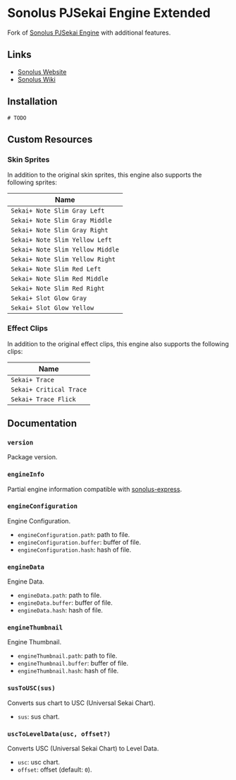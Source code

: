 # Sonolus PJSekai Engine Extended

Fork of [Sonolus PJSekai Engine](https://github.com/NonSpicyBurrito/sonolus-pjsekai-engine) with additional features.

## Links

-   [Sonolus Website](https://sonolus.com)
-   [Sonolus Wiki](https://github.com/NonSpicyBurrito/sonolus-wiki)

## Installation

```
# TODO
```

## Custom Resources

### Skin Sprites

In addition to the original skin sprites, this engine also supports the following sprites:

| Name                                     |
| ---------------------------------------- |
| `Sekai+ Note Slim Gray Left`             |
| `Sekai+ Note Slim Gray Middle`           |
| `Sekai+ Note Slim Gray Right`            |
| `Sekai+ Note Slim Yellow Left`           |
| `Sekai+ Note Slim Yellow Middle`         |
| `Sekai+ Note Slim Yellow Right`          |
| `Sekai+ Note Slim Red Left`              |
| `Sekai+ Note Slim Red Middle`            |
| `Sekai+ Note Slim Red Right`             |
| `Sekai+ Slot Glow Gray`                  |
| `Sekai+ Slot Glow Yellow`                |

### Effect Clips

In addition to the original effect clips, this engine also supports the following clips:

| Name                                     |
| ---------------------------------------- |
| `Sekai+ Trace`                           |
| `Sekai+ Critical Trace`                  |
| `Sekai+ Trace Flick`                     |

## Documentation

### `version`

Package version.

### `engineInfo`

Partial engine information compatible with [sonolus-express](https://github.com/NonSpicyBurrito/sonolus-express).

### `engineConfiguration`

Engine Configuration.

-   `engineConfiguration.path`: path to file.
-   `engineConfiguration.buffer`: buffer of file.
-   `engineConfiguration.hash`: hash of file.

### `engineData`

Engine Data.

-   `engineData.path`: path to file.
-   `engineData.buffer`: buffer of file.
-   `engineData.hash`: hash of file.

### `engineThumbnail`

Engine Thumbnail.

-   `engineThumbnail.path`: path to file.
-   `engineThumbnail.buffer`: buffer of file.
-   `engineThumbnail.hash`: hash of file.

### `susToUSC(sus)`

Converts sus chart to USC (Universal Sekai Chart).

-   `sus`: sus chart.

### `uscToLevelData(usc, offset?)`

Converts USC (Universal Sekai Chart) to Level Data.

-   `usc`: usc chart.
-   `offset`: offset (default: `0`).
